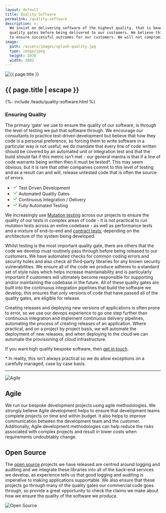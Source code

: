 ```yaml
---
layout: default
title: Quality Software
permalink: /quality-software
description: >- 
  We insist on delivering software of the highest quality, that is beautifully crafted, thoroughly tested and been through a rigorous set of
  quality gates before being delivered to our customers. We believe this is the only way to develop software and
  to ensure successful outcomes for our customers. We will not compromise on this, ever!
image:
  path: /assets/images/splash-quality.jpg
  type: image/jpeg
  height: 2078
  width: 3882
---
```


<section class="row">
  <div class="col">
    <div class="col-12 col-md-6 ms-md-2 mb-3 mb-md-1 float-md-end">
      <div class="splash-img position-relative">
        <img class="d-block w-100" src="{{ "/assets/images/splash-quality.jpg" | relative_url }}" alt="{{ page.title }}">
      </div>
    </div>
    <h1 class="fs-3 mt-3">{{ page.title | escape }}</h1>
    {%- include /leads/quality-software.html %}
    <h3 class="fs-4 mt-5">Ensuring Quality</h3>
    <p>The primary &#8216;gate&#8217; we use to ensure the quality of our software, is through the level of testing we put that software through. We 
    encourage our consultants to practice test-driven development but believe that how they code is a personal preference, so forcing them to write 
    software in a particular way is not useful; we <span class="fst-italic">do</span> mandate that every line of code written should be covered by 
    an automated unit or integration test and that the build should fail if this metric isn’t met - our general mantra is that if a line of code 
    warrants being written then it must be tested*. This may seem obvious, but it is rare that other companies commit to this level of testing and as 
    a result can and will, release untested code that is often the source of errors.</p>
    <div class="card info col-12 col-md-5 col-lg-4 float-md-start me-md-2 mb-3 mb-md-0">
      <ul class="list-group list-group-flush border-top-0">
        <li class="list-group-item border-bottom-0 text-truncate" title="Test Driven Development">
          <svg xmlns="http://www.w3.org/2000/svg" width="16" height="16" fill="#00b300" class="bi bi-check-lg" viewBox="0 0 16 16">
            <path d="M12.736 3.97a.733.733 0 0 1 1.047 0c.286.289.29.756.01 1.05L7.88 12.01a.733.733 0 0 1-1.065.02L3.217 8.384a.757.757 0 0 1 0-1.06.733.733 0 0 1 1.047 0l3.052 3.093 5.4-6.425a.247.247 0 0 1 .02-.022Z"/>
          </svg>
          Test Driven Development
        </li>
        <li class="list-group-item border-bottom-0 text-truncate" title="Automated Quality Gates">
          <svg xmlns="http://www.w3.org/2000/svg" width="16" height="16" fill="#00b300" class="bi bi-check-lg" viewBox="0 0 16 16">
            <path d="M12.736 3.97a.733.733 0 0 1 1.047 0c.286.289.29.756.01 1.05L7.88 12.01a.733.733 0 0 1-1.065.02L3.217 8.384a.757.757 0 0 1 0-1.06.733.733 0 0 1 1.047 0l3.052 3.093 5.4-6.425a.247.247 0 0 1 .02-.022Z"/>
          </svg>
          Automated Quality Gates
        </li>
        <li class="list-group-item border-bottom-0 text-truncate" title="Continuous Integration / Delivery">
          <svg xmlns="http://www.w3.org/2000/svg" width="16" height="16" fill="#00b300" class="bi bi-check-lg" viewBox="0 0 16 16">
            <path d="M12.736 3.97a.733.733 0 0 1 1.047 0c.286.289.29.756.01 1.05L7.88 12.01a.733.733 0 0 1-1.065.02L3.217 8.384a.757.757 0 0 1 0-1.06.733.733 0 0 1 1.047 0l3.052 3.093 5.4-6.425a.247.247 0 0 1 .02-.022Z"/>
          </svg>
          Continuous Integration / Delivery
        </li>
        <li class="list-group-item border-bottom-0 text-truncate" title="Fully Automated Testing">
          <svg xmlns="http://www.w3.org/2000/svg" width="16" height="16" fill="#00b300" class="bi bi-check-lg" viewBox="0 0 16 16">
            <path d="M12.736 3.97a.733.733 0 0 1 1.047 0c.286.289.29.756.01 1.05L7.88 12.01a.733.733 0 0 1-1.065.02L3.217 8.384a.757.757 0 0 1 0-1.06.733.733 0 0 1 1.047 0l3.052 3.093 5.4-6.425a.247.247 0 0 1 .02-.022Z"/>
          </svg>
          Fully Automated Testing
        </li>
      </ul>
    </div>
    <p>We increasingly use <a href="https://en.wikipedia.org/wiki/Mutation_testing" target="_blank">Mutation testing</a> across our projects to ensure the quality of our tests
    in complex areas of code - it is not practical to run mutation tests across an entire codebase - as well as performance tests and a mixture of end-to-end and 
    <a href="https://docs.gitlab.com/ee/development/testing_guide/contract/" target="_blank" title="Contract testing">contract tests</a>, depending on the architecture of the system being developed.</p>
    <p>Whilst testing is the most important quality gate, there are others that the code we develop must routinely pass through before being released to our customers.
    We have automated checks for common coding errors and security holes and also check all third-party libraries for any known security vulnerabilities. We ensure 
    all of the code we produce adheres to a standard set of style rules which helps increase maintainability and is particularly important if customers will ultimately
    become responsible for supporting and/or maintaining the codebase in the future. All of these quality gates are built into the continuous integration pipelines that 
    build the software we develop, this ensures that only versions of code that have passed all of the quality gates, are eligible for release.</p>
    <p>Creating releases and deploying new versions of applications is often prone to error, so we use our devops experience to go one step further than continuous integration
    and implement continuous delivery pipelines, automating the process of creating releases of an application. Where practical, and on a project by project basis, we will automate the deployment 
    of new releases, and when deploying to the cloud we can automate the provisioning of cloud infrastructure.</p>
    <p>If you want high quality bespoke software, then <a href="{{ "/contact-us" | relative_url }}">get in touch</a>.</p>
    <p class="text-muted">* In reality, this isn’t always practical so we do allow exceptions on a carefully managed, case by case basis.</p>
    <hr />
  </div>
</section>

<div class="row mb-md-3">
  <div class="col-12 col-md-6">
    <div class="splash-img position-relative">
      <img class="d-block w-100" src="{{ "/assets/images/splash-agile.jpg" | relative_url }}" alt="Agile">
    </div>
  </div>
  <div class="d-flex align-items-center col-12 col-md-6">
    <section class="pt-2 pt-md-0 mb-lg-5">
      <h2 class="fs-3">Agile</h2>
      <p>We run our bespoke development projects using agile methodologies. We strongly believe Agile development helps to ensure that development teams complete projects 
      on time and within budget. It also helps to improve communication between the development team and the customer. Additionally, Agile development methodologies can help 
      reduce the risks associated with complex projects and result in lower costs when requirements undoubtably change.</p>
    </section>
  </div>
</div>

<div class="row mb-md-3">
  <div class="d-flex align-items-center col-12 order-2 col-md-6 order-md-1">
    <section class="pt-2 pt-md-0 mb-lg-5">
      <h2 class="fs-3">Open Source</h2>
      <p>The <a href="{{ "opensource" | relative_url }}" title="Open source">open source</a> projects we have released are centred around logging and auditing and we integrate
      these libraries into all of the back-end services we develop, as experience tells us that good logging and auditing is imperative to making applications supportable. We 
      also ensure that these projects go through many of the quality gates our commercial code goes through, so provide a great opportunity to check the claims we make about 
      how we ensure the quality of the software we produce.</p>
    </section>
  </div>
  <div class="col-12 order-1 col-md-6 order-md-2">
    <div class="splash-img position-relative">
      <img class="d-block w-100" src="{{ "/assets/images/splash-opensource.jpg" | relative_url }}" alt="Open Source">
    </div>
  </div>
</div>
